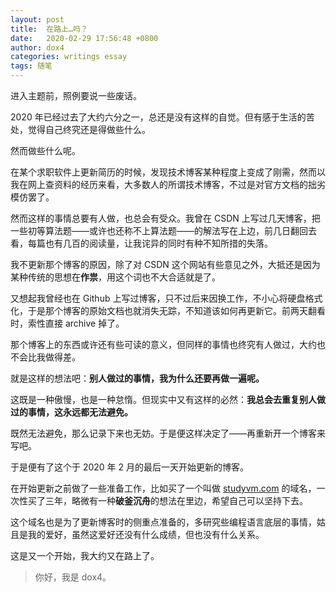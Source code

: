 ```yaml
---
layout: post
title:  在路上…吗？
date:   2020-02-29 17:56:48 +0800
author: dox4
categories: writings essay
tags: 随笔
---
```


进入主题前，照例要说一些废话。

2020 年已经过去了大约六分之一，总还是没有这样的自觉。但有感于生活的苦处，觉得自己终究还是得做些什么。

然而做些什么呢。

在某个求职软件上更新简历的时候，发现技术博客某种程度上变成了刚需，然而以我在网上查资料的经历来看，大多数人的所谓技术博客，不过是对官方文档的拙劣模仿罢了。

然而这样的事情总要有人做，也总会有受众。我曾在 CSDN 上写过几天博客，把一些初等算法题——或许也还称不上算法题——的解法写在上边，前几日翻回去看，每篇也有几百的阅读量，让我诧异的同时有种不知所措的失落。

我不更新那个博客的原因，除了对 CSDN 这个网站有些意见之外，大抵还是因为某种传统的思想在**作祟**，用这个词也不大合适就是了。

又想起我曾经也在 Github 上写过博客，只不过后来因换工作，不小心将硬盘格式化，于是那个博客的原始文档也就消失无踪，不知道该如何再更新它。前两天翻看时，索性直接 archive 掉了。

那个博客上的东西或许还有些可读的意义，但同样的事情也终究有人做过，大约也不会比我做得差。

就是这样的想法吧：**别人做过的事情，我为什么还要再做一遍呢。**

这既是一种傲慢，也是一种怠惰。但现实中又有这样的必然：**我总会去重复别人做过的事情，这永远都无法避免。**

既然无法避免，那么记录下来也无妨。于是便这样决定了——再重新开一个博客来写吧。

于是便有了这个于 2020 年 2 月的最后一天开始更新的博客。

在开始更新之前做了一些准备工作，比如买了一个叫做 [studyvm.com](https://studyvm.com) 的域名，一次性买了三年，略微有一种**破釜沉舟**的想法在里边，希望自己可以坚持下去。

这个域名也是为了更新博客时的侧重点准备的，多研究些编程语言底层的事情，姑且是我的爱好，虽然这爱好还没有什么成绩，但也没有什么关系。

这是又一个开始，我大约又在路上了。

> 你好，我是 dox4。